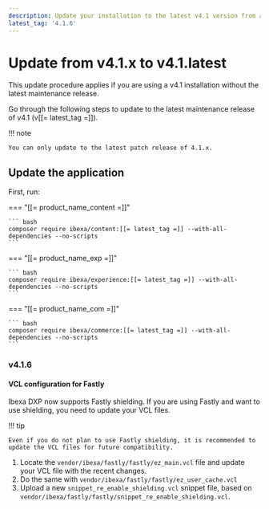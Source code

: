 ```yaml
---
description: Update your installation to the latest v4.1 version from an earlier v4.1 version.
latest_tag: '4.1.6'
---
```


# Update from v4.1.x to v4.1.latest

This update procedure applies if you are using a v4.1 installation without the latest maintenance release.

Go through the following steps to update to the latest maintenance release of v4.1 (v[[= latest_tag =]]).

!!! note

    You can only update to the latest patch release of 4.1.x.

## Update the application

First, run:

=== "[[= product_name_content =]]"

    ``` bash
    composer require ibexa/content:[[= latest_tag =]] --with-all-dependencies --no-scripts
    ```

=== "[[= product_name_exp =]]"

    ``` bash
    composer require ibexa/experience:[[= latest_tag =]] --with-all-dependencies --no-scripts
    ```

=== "[[= product_name_com =]]"

    ``` bash
    composer require ibexa/commerce:[[= latest_tag =]] --with-all-dependencies --no-scripts
    ```

### v4.1.6

#### VCL configuration for Fastly

Ibexa DXP now supports Fastly shielding. If you are using Fastly and want to use shielding, you need to update your VCL files.

!!! tip

    Even if you do not plan to use Fastly shielding, it is recommended to update the VCL files for future compatibility.

1. Locate the `vendor/ibexa/fastly/fastly/ez_main.vcl` file and update your VCL file with the recent changes.
2. Do the same with `vendor/ibexa/fastly/fastly/ez_user_cache.vcl`
3. Upload a new `snippet_re_enable_shielding.vcl` snippet file, based on `vendor/ibexa/fastly/fastly/snippet_re_enable_shielding.vcl`.
